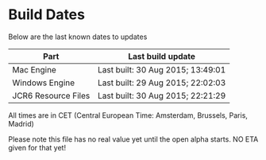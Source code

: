 # Build Dates

Below are the last known dates to updates

Part | Last build update
-----|-----
Mac Engine | Last built: 30 Aug 2015; 13:49:01
Windows Engine | Last built: 29 Aug 2015; 22:02:03
JCR6 Resource Files | Last built: 30 Aug 2015; 22:21:29
All times are in CET (Central European Time: Amsterdam, Brussels, Paris, Madrid)


Please note this file has no real value yet until the open alpha starts. NO ETA given for that yet!
